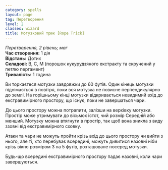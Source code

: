 ```yaml
---
category: spells
layout: page
tag: Перетворення
level: 2
classes: wizard
title: Мотузковий трюк [Rope Trick]
---
```


_Перетворення, 2 рівень; маг_    
**Час створення:** 1 дія    
**Відстань:** Дотик    
**Складові:** В, С, М (порошок кукурудзяного екстракту та скручений у петлю пергамент)    
**Тривалість:** 1 година    

Ви торкаєтеся мотузки завдовжки до 60 футів. Один кінець мотузки піднімається в повітря, поки вся мотузка не повисне перпендикулярно до землі. На горішньому кінці мотузки відкривається невидимий вхід до екстравимірного простору, що існує, поки не завершаться чари.    

До цього простору можна потрапити, залізши на верхівку мотузки. Простір може утримувати до вісьмох істот, чий розмір Середній або менший. Мотузку можна втягнути в простір, так щоб вона зникла з виду ззовні від екстравимірного сховку.    

Атаки та чари не можуть пройти крізь вхід до цього простору чи вийти з нього, але ті, хто перебуває всередині, можуть дивитися назовні ніби крізь вікно розміром 3 на 5 футів, розташоване посеред мотузки.    

Будь-що всередині екстравимірного простору падає назовні, коли чари завершуються.
